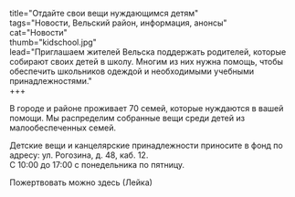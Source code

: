 title="Отдайте свои вещи нуждающимся детям"  
tags="Новости, Вельский район, информация, анонсы"  
cat="Новости"  
thumb="kidschool.jpg"  
lead="Приглашаем жителей Вельска поддержать родителей, которые собирают своих детей в школу. Многим из них нужна помощь, чтобы обеспечить школьников одеждой и необходимыми учебными принадлежностями."  
+++

В городе и районе проживает 70 семей, которые нуждаются в вашей помощи. Мы распределим собранные вещи среди детей из малообеспеченных семей.   

Детские вещи и канцелярские принадлежности приносите в фонд по адресу: ул. Рогозина, д. 48, каб. 12.  
С 10:00 до 17:00 с понедельника по пятницу.  

Пожертвовать можно здесь (Лейка)
